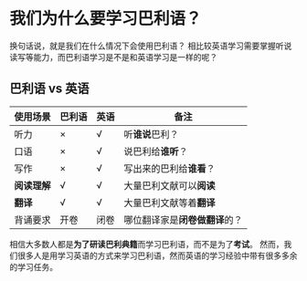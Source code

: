# 我们为什么要学习巴利语？

换句话说，就是我们在什么情况下会使用巴利语？
相比较英语学习需要掌握听说读写等能力，而巴利语学习是不是和英语学习是一样的呢？

## 巴利语 vs 英语
|使用场景|巴利语|英语|备注|
|-|-|-|-|
|听力|×|√|听**谁说**巴利？|
|口语|×|√|说巴利给**谁听**？|
|写作|×|√|写出来的巴利给**谁看**？|
|**阅读理解**|√|√|大量巴利文献可以**阅读**|
|**翻译**|√|√|大量巴利文献等着**翻译**|
|背诵要求|开卷|闭卷|哪位翻译家是**闭卷做翻译**的？|

相信大多数人都是**为了研读巴利典籍**而学习巴利语，而不是为了**考试**。
然而，我们很多人是用学习英语的方式来学习巴利语，然而英语的学习经验中带有很多多余的学习任务。